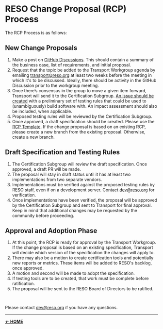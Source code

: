 # RESO Change Proposal (RCP) Process
The RCP Process is as follows:

## New Change Proposals
1. Make a post on [GitHub Discussions](https://github.com/RESOStandards/transport/discussions). This should contain a summary of the business case, list of requirements, and initial proposal.
2. Request that the topic be added to the Transport Workgroup agenda by emailing transport@reso.org at least two weeks before the meeting in which it's to be discussed. Ideally, there should be activity in the GitHub Discussion prior to the workgroup meeting. 
3. Once there’s consensus in the group to move a given item forward, Transport will send it to the Certification Subgroup. [An issue should be created](https://github.com/RESOStandards/transport/issues/new) with a preliminary set of testing rules that could be used to (unambiguously) build software with. An impact assessment should also be included, when applicable.
4. Proposed testing rules will be reviewed by the Certification Subgroup.
5. Once approved, a draft specification should be created. Please use the [RCP Template](./rcp-template.md). If the change proposal is based on an existing RCP, please create a new branch from the existing proposal. Otherwise, create a new branch.

## Draft Specification and Testing Rules
1. The Certification Subgroup will review the draft specification. Once approved, a draft PR will be made.
2. The proposal will stay in draft status until it has at least two implementations from two separate vendors.
3. Implementations must be verified against the proposed testing rules by RESO staff, even if on a development server. Contact dev@reso.org for verification.
4. Once implementations have been verified, the proposal will be approved by the Certification Subgroup and sent to Transport for final approval. Keep in mind that additional changes may be requested by the community before proceeding.

## Approval and Adoption Phase
1. At this point, the RCP is ready for approval by the Transport Workgroup. If the change proposal is based on an existing specification, Transport will decide which version of the specification the changes will apply to.
2. There may also be a motion to create certification tools and potentially new reports or metrics. These items will be added to RESO's backlog, once approved.
3. A motion and second will be made to adopt the specification. 
4. If testing tools are to be created, that work must be complete before ratification. 
5. The proposal will be sent to the RESO Board of Directors to be ratified.


<br />

Please contact dev@reso.org if you have any questions.

------

[**<- HOME**](./README.md)


